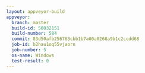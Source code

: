 ```yaml
---
layout: appveyor-build
appveyor:
  branch: master
  build-id: 50032151
  build-number: 584
  commit: 83d50afb256763cbb1b7a00a0268a9b1c2ccdd68
  job-id: b2hau1oq55vjaorn
  job-number: 5
  os-name: Windows
  test-result: 0
---
```

